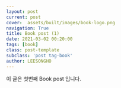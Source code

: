 ```yaml
---
layout: post
current: post
cover:  assets/built/images/book-logo.png
navigation: True
title: Book post (1) 
date: 2021-03-02 00:20:00
tags: [book]
class: post-template
subclass: 'post tag-book'
author: LEESONGHO
---
```


이 글은 첫번째 Book post 입니다.